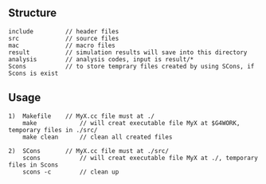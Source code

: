 

Structure
--------------
    include         // header files
    src             // source files
    mac             // macro files
    result          // simulation results will save into this directory
    analysis        // analysis codes, input is result/*
    Scons           // to store temprary files created by using SCons, if Scons is exist


Usage
--------------
    1)  Makefile    // MyX.cc file must at ./
        make            // will creat executable file MyX at $G4WORK, temporary files in ./src/
        make clean      // clean all created files

    2)  SCons       // MyX.cc file must at ./src/
        scons           // will creat executable file MyX at ./, temporary files in Scons
        scons -c        // clean up


